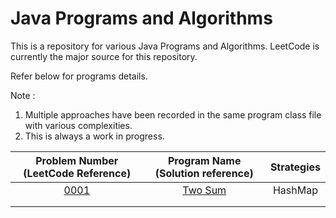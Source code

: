 # Java Programs and Algorithms
This is a repository for various Java Programs and Algorithms. LeetCode is currently the major source for this repository.

Refer below for programs details. 

Note : 
1. Multiple approaches have been recorded in the same program class file with various complexities.
2. This is always a work in progress.
  

| Problem Number (LeetCode Reference)       | Program Name (Solution reference)           | Strategies  |
| :-------------: |:-------------:| :-------------:| 
| [0001](https://leetcode.com/problems/two-sum/description/)   | [Two Sum](https://github.com/sumanmathad/java-programs/blob/main/src/LeetCode/Solutions/_0001_TwoSum.java)| HashMap |
|       |     |     |
|       |     |     |
